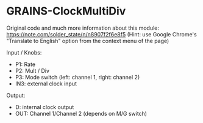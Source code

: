 # GRAINS-ClockMultiDiv

Original code and much more information about this module: <https://note.com/solder_state/n/n8907f2f6e8f5>
(Hint: use Google Chrome's "Translate to English" option from the context menu of the page)

Input / Knobs:

* P1: Rate
* P2: Mult / Div
* P3: Mode switch (left: channel 1, right: channel 2)
* IN3: external clock input

Output:

* D: internal clock output
* OUT: Channel 1/Channel 2 (depends on M/G switch)
